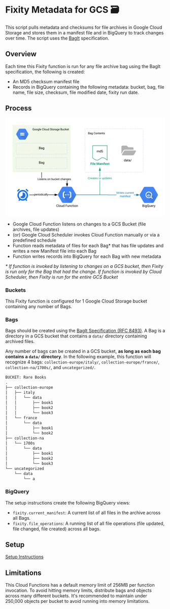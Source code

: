 # Fixity Metadata for GCS 🗃
This script pulls metadata and checksums for file archives in Google Cloud Storage and stores them in a manifest file and in BigQuery to track changes over time. The script uses the [BagIt](https://tools.ietf.org/html/rfc8493) specification.

## Overview
Each time this Fixity function is run for any file archive bag using the BagIt specification, the following is created:
- An MD5 checksum manifest file
- Records in BigQuery containing the following metadata: bucket, bag, file name, file size, checksum, file modified date, fixity run date.

## Process
![Fixity Process Diagram](./docs/images/process-diagram.png)

* Google Cloud Function listens on changes to a GCS Bucket (file archives, file updates)
* (or) Google Cloud Scheduler invokes Cloud Function manually or via a predefined schedule
* Function reads metadata of files for each Bag* that has file updates and writes a new Manifest file into each Bag
* Function writes records into BigQuery for each Bag with new metadata

_* If function is invoked by listening to changes on a GCS bucket, then Fixity is run only for the Bag that had the change. If function is invoked by Cloud Scheduler, then Fixity is run for the entire GCS Bucket_

### Buckets
This Fixity function is configured for 1 Google Cloud Storage bucket containing any number of Bags.

### Bags
Bags should be created using the [BagIt Specification (RFC 8493)](https://tools.ietf.org/html/rfc8493). A Bag is a directory in a GCS bucket that contains a `data/` directory containing archived files. 

Any number of bags can be created in a GCS bucket, **as long as each bag contains a `data/` directory**. In the following example, this function will recognize 4 bags: `collection-europe/italy/`, `collection-europe/france/`, `collection-na/1700s/`, and `uncategorized/`.
```
BUCKET: Rare Books
.
├── collection-europe
│   ├── italy
│   │   └── data
│   │       ├── book1
│   │       ├── book2
│   │       └── book3
│   └── france
│       └── data
│           ├── book1
│           └── book2
├── collection-na
│   └── 1700s
│       └── data
│           ├── book1
│           ├── book2
│           └── book3
└── uncategorized
    └── data
        └── a
```
### BigQuery
The setup instructions create the following BigQuery views:
- `fixity.current_manifest`: A current list of all files in the archive across all Bags.
- `fixity.file_operations`: A running list of all file operations (file updated, file changed, file created) across all bags.

## Setup
[Setup Instructions](./docs/setup.md)

## Limitations
This Cloud Functions has a default memory limit of 256MB per function invocation. To avoid hitting memory limits, distribute bags and objects across many different buckets. It's recommended to maintain under 250,000 objects per bucket to avoid running into memory limitations.

